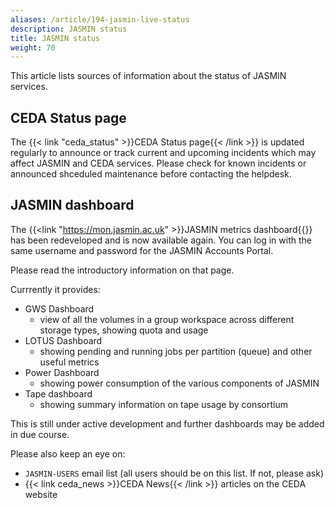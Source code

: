 ```yaml
---
aliases: /article/194-jasmin-live-status
description: JASMIN status
title: JASMIN status
weight: 70
---
```


This article lists sources of information about the status of JASMIN services.

## CEDA Status page

The {{< link "ceda_status" >}}CEDA Status page{{< /link >}} is updated regularly to announce or track current and upcoming incidents which may affect JASMIN and CEDA services. Please check for known incidents or announced shceduled maintenance before contacting the helpdesk.

## JASMIN dashboard

The {{<link "https://mon.jasmin.ac.uk" >}}JASMIN metrics dashboard{{</link>}} has been redeveloped and is now available again. You can log in with the same username and password for the JASMIN Accounts Portal.

Please read the introductory information on that page.

Currrently it provides:
- GWS Dashboard
  - view of all the volumes in a group workspace across different storage types, showing quota and usage
- LOTUS Dashboard
  - showing pending and running jobs per partition (queue) and other useful metrics
- Power Dashboard
  - showing power consumption of the various components of JASMIN
- Tape dashboard
  - showing summary information on tape usage by consortium

This is still under active development and further dashboards may be added in due course.

Please also keep an eye on:
- `JASMIN-USERS` email list (all users should be on this list. If not, please ask)
- {{< link ceda_news >}}CEDA News{{< /link >}} articles on the CEDA website
